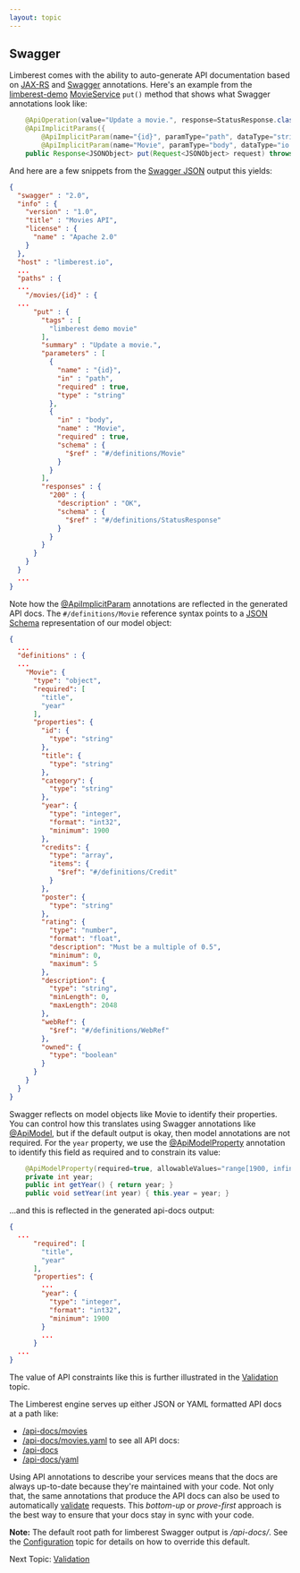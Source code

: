 ```yaml
---
layout: topic
---
```

## Swagger
Limberest comes with the ability to auto-generate API documentation based on 
[JAX-RS](http://docs.oracle.com/javaee/7/api/javax/ws/rs/Path.html) and 
[Swagger](https://github.com/swagger-api/swagger-core/wiki/Annotations-1.5.X)
annotations.  Here's an example from the [limberest-demo](../demo)
[MovieService](https://github.com/limberest/limberest-demo/blob/master/src/io/limberest/demo/service/MovieService.java)
`put()` method that shows what Swagger annotations look like:
```java
    @ApiOperation(value="Update a movie.", response=StatusResponse.class)
    @ApiImplicitParams({
        @ApiImplicitParam(name="{id}", paramType="path", dataType="string", required=true),
        @ApiImplicitParam(name="Movie", paramType="body", dataType="io.limberest.demo.model.Movie", required=true)})
    public Response<JSONObject> put(Request<JSONObject> request) throws ServiceException {
```
And here are a few snippets from the [Swagger JSON](http://limberest.io/demo/api-docs/movies)
output this yields:
```json
{
  "swagger" : "2.0",
  "info" : {
    "version" : "1.0",
    "title" : "Movies API",
    "license" : {
      "name" : "Apache 2.0"
    }
  },
  "host" : "limberest.io",
  ...
  "paths" : {
  ...
    "/movies/{id}" : {
  ...
      "put" : {
        "tags" : [
          "limberest demo movie"
        ],
        "summary" : "Update a movie.",
        "parameters" : [
          {
            "name" : "{id}",
            "in" : "path",
            "required" : true,
            "type" : "string"
          },
          {
            "in" : "body",
            "name" : "Movie",
            "required" : true,
            "schema" : {
              "$ref" : "#/definitions/Movie"
            }
          }
        ],
        "responses" : {
          "200" : {
            "description" : "OK",
            "schema" : {
              "$ref" : "#/definitions/StatusResponse"
            }
          }
        }
      }
    }
  }
  ...
}
```

Note how the [@ApiImplicitParam](https://github.com/swagger-api/swagger-core/wiki/Annotations-1.5.X#apiimplicitparam-apiimplicitparams)
annotations are reflected in the generated API docs.  The `#/definitions/Movie` reference syntax points to a 
[JSON Schema](http://json-schema.org/) representation of our model object:
```json
{
  ...
  "definitions" : {
  ...
    "Movie": {
      "type": "object",
      "required": [
        "title",
        "year"
      ],
      "properties": {
        "id": {
          "type": "string"
        },
        "title": {
          "type": "string"
        },
        "category": {
          "type": "string"
        },
        "year": {
          "type": "integer",
          "format": "int32",
          "minimum": 1900
        },
        "credits": {
          "type": "array",
          "items": {
            "$ref": "#/definitions/Credit"
          }
        },
        "poster": {
          "type": "string"
        },
        "rating": {
          "type": "number",
          "format": "float",
          "description": "Must be a multiple of 0.5",
          "minimum": 0,
          "maximum": 5
        },
        "description": {
          "type": "string",
          "minLength": 0,
          "maxLength": 2048
        },
        "webRef": {
          "$ref": "#/definitions/WebRef"
        },
        "owned": {
          "type": "boolean"
        }
      }
    }
  }
}
```

Swagger reflects on model objects like Movie to identify their properties.
You can control how this translates using Swagger annotations like
[@ApiModel](https://github.com/swagger-api/swagger-core/wiki/Annotations-1.5.X#apimodel),
but if the default output is okay, then model annotations are not required.
For the `year` property, we use the 
[@ApiModelProperty](https://github.com/swagger-api/swagger-core/wiki/Annotations-1.5.X#apimodelproperty) 
annotation to identify this field as required and to constrain its value:
```java
    @ApiModelProperty(required=true, allowableValues="range[1900, infinity]")    
    private int year;
    public int getYear() { return year; }
    public void setYear(int year) { this.year = year; }
```  

...and this is reflected in the generated api-docs output:
```json
{
  ...
      "required": [
        "title",
        "year"
      ],
      "properties": {
        ...
        "year": {
          "type": "integer",
          "format": "int32",
          "minimum": 1900
        }
        ...
      }
  ...
}
```

The value of API constraints like this is further illustrated in the [Validation](validation) topic.

The Limberest engine serves up either JSON or YAML formatted API docs at a path like:
 - [/api-docs/movies](http://limberest.io/demo/api-docs/movies)
 - [/api-docs/movies.yaml](http://limberest.io/demo/api-docs/movies.yaml)
to see all API docs: 
 - [/api-docs](http://limberest.io/demo/api-docs)
 - [/api-docs/yaml](http://limberest.io/demo/api-docs/swagger.yaml)

Using API annotations to describe your services means that the docs are always up-to-date
because they're maintained with your code.  Not only that, the same annotations that produce
the API docs can also be used to automatically [validate](validation) requests.
This *bottom-up* or *prove-first* approach is the best way to ensure that your docs stay
in sync with your code.

**Note:** The default root path for limberest Swagger output is */api-docs/*.
See the [Configuration](config) topic for details on how to override this default.

Next Topic: [Validation](validation)